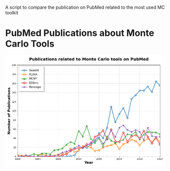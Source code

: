 A script to compare the publication on PubMed related to the most used MC toolkit

# PubMed Publications about Monte Carlo Tools

<!-- PLOT-START -->
![Monte Carlo Plot](MC_PubMed.png?raw=true)
<!-- PLOT-END -->
